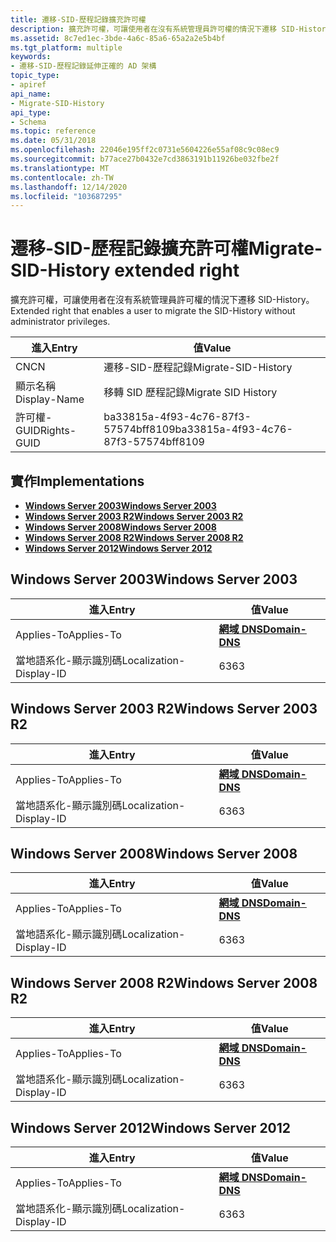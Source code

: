 ```yaml
---
title: 遷移-SID-歷程記錄擴充許可權
description: 擴充許可權，可讓使用者在沒有系統管理員許可權的情況下遷移 SID-History。
ms.assetid: 8c7ed1ec-3bde-4a6c-85a6-65a2a2e5b4bf
ms.tgt_platform: multiple
keywords:
- 遷移-SID-歷程記錄延伸正確的 AD 架構
topic_type:
- apiref
api_name:
- Migrate-SID-History
api_type:
- Schema
ms.topic: reference
ms.date: 05/31/2018
ms.openlocfilehash: 22046e195ff2c0731e5604226e55af08c9c08ec9
ms.sourcegitcommit: b77ace27b0432e7cd3863191b11926be032fbe2f
ms.translationtype: MT
ms.contentlocale: zh-TW
ms.lasthandoff: 12/14/2020
ms.locfileid: "103687295"
---
```

# <a name="migrate-sid-history-extended-right"></a><span data-ttu-id="b4166-104">遷移-SID-歷程記錄擴充許可權</span><span class="sxs-lookup"><span data-stu-id="b4166-104">Migrate-SID-History extended right</span></span>

<span data-ttu-id="b4166-105">擴充許可權，可讓使用者在沒有系統管理員許可權的情況下遷移 SID-History。</span><span class="sxs-lookup"><span data-stu-id="b4166-105">Extended right that enables a user to migrate the SID-History without administrator privileges.</span></span>



| <span data-ttu-id="b4166-106">進入</span><span class="sxs-lookup"><span data-stu-id="b4166-106">Entry</span></span> | <span data-ttu-id="b4166-107">值</span><span class="sxs-lookup"><span data-stu-id="b4166-107">Value</span></span> |
|--------------|--------------------------------------|
| <span data-ttu-id="b4166-108">CN</span><span class="sxs-lookup"><span data-stu-id="b4166-108">CN</span></span>           | <span data-ttu-id="b4166-109">遷移-SID-歷程記錄</span><span class="sxs-lookup"><span data-stu-id="b4166-109">Migrate-SID-History</span></span>                  |
| <span data-ttu-id="b4166-110">顯示名稱</span><span class="sxs-lookup"><span data-stu-id="b4166-110">Display-Name</span></span> | <span data-ttu-id="b4166-111">移轉 SID 歷程記錄</span><span class="sxs-lookup"><span data-stu-id="b4166-111">Migrate SID History</span></span>                  |
| <span data-ttu-id="b4166-112">許可權-GUID</span><span class="sxs-lookup"><span data-stu-id="b4166-112">Rights-GUID</span></span>  | <span data-ttu-id="b4166-113">ba33815a-4f93-4c76-87f3-57574bff8109</span><span class="sxs-lookup"><span data-stu-id="b4166-113">ba33815a-4f93-4c76-87f3-57574bff8109</span></span> |



## <a name="implementations"></a><span data-ttu-id="b4166-114">實作</span><span class="sxs-lookup"><span data-stu-id="b4166-114">Implementations</span></span>

-   [<span data-ttu-id="b4166-115">**Windows Server 2003**</span><span class="sxs-lookup"><span data-stu-id="b4166-115">**Windows Server 2003**</span></span>](#windows-server-2003)
-   [<span data-ttu-id="b4166-116">**Windows Server 2003 R2**</span><span class="sxs-lookup"><span data-stu-id="b4166-116">**Windows Server 2003 R2**</span></span>](#windows-server-2003-r2)
-   [<span data-ttu-id="b4166-117">**Windows Server 2008**</span><span class="sxs-lookup"><span data-stu-id="b4166-117">**Windows Server 2008**</span></span>](#windows-server-2008)
-   [<span data-ttu-id="b4166-118">**Windows Server 2008 R2**</span><span class="sxs-lookup"><span data-stu-id="b4166-118">**Windows Server 2008 R2**</span></span>](#windows-server-2008-r2)
-   [<span data-ttu-id="b4166-119">**Windows Server 2012**</span><span class="sxs-lookup"><span data-stu-id="b4166-119">**Windows Server 2012**</span></span>](#windows-server-2012)

## <a name="windows-server-2003"></a><span data-ttu-id="b4166-120">Windows Server 2003</span><span class="sxs-lookup"><span data-stu-id="b4166-120">Windows Server 2003</span></span>



| <span data-ttu-id="b4166-121">進入</span><span class="sxs-lookup"><span data-stu-id="b4166-121">Entry</span></span> | <span data-ttu-id="b4166-122">值</span><span class="sxs-lookup"><span data-stu-id="b4166-122">Value</span></span> |
|-------------------------|----------------------------------------------|
| <span data-ttu-id="b4166-123">Applies-To</span><span class="sxs-lookup"><span data-stu-id="b4166-123">Applies-To</span></span>              | [<span data-ttu-id="b4166-124">**網域 DNS**</span><span class="sxs-lookup"><span data-stu-id="b4166-124">**Domain-DNS**</span></span>](c-domaindns.md)<br/> |
| <span data-ttu-id="b4166-125">當地語系化-顯示識別碼</span><span class="sxs-lookup"><span data-stu-id="b4166-125">Localization-Display-ID</span></span> | <span data-ttu-id="b4166-126">63</span><span class="sxs-lookup"><span data-stu-id="b4166-126">63</span></span>                                           |



## <a name="windows-server-2003-r2"></a><span data-ttu-id="b4166-127">Windows Server 2003 R2</span><span class="sxs-lookup"><span data-stu-id="b4166-127">Windows Server 2003 R2</span></span>



| <span data-ttu-id="b4166-128">進入</span><span class="sxs-lookup"><span data-stu-id="b4166-128">Entry</span></span> | <span data-ttu-id="b4166-129">值</span><span class="sxs-lookup"><span data-stu-id="b4166-129">Value</span></span> |
|-------------------------|----------------------------------------------|
| <span data-ttu-id="b4166-130">Applies-To</span><span class="sxs-lookup"><span data-stu-id="b4166-130">Applies-To</span></span>              | [<span data-ttu-id="b4166-131">**網域 DNS**</span><span class="sxs-lookup"><span data-stu-id="b4166-131">**Domain-DNS**</span></span>](c-domaindns.md)<br/> |
| <span data-ttu-id="b4166-132">當地語系化-顯示識別碼</span><span class="sxs-lookup"><span data-stu-id="b4166-132">Localization-Display-ID</span></span> | <span data-ttu-id="b4166-133">63</span><span class="sxs-lookup"><span data-stu-id="b4166-133">63</span></span>                                           |



## <a name="windows-server-2008"></a><span data-ttu-id="b4166-134">Windows Server 2008</span><span class="sxs-lookup"><span data-stu-id="b4166-134">Windows Server 2008</span></span>



| <span data-ttu-id="b4166-135">進入</span><span class="sxs-lookup"><span data-stu-id="b4166-135">Entry</span></span> | <span data-ttu-id="b4166-136">值</span><span class="sxs-lookup"><span data-stu-id="b4166-136">Value</span></span> |
|-------------------------|----------------------------------------------|
| <span data-ttu-id="b4166-137">Applies-To</span><span class="sxs-lookup"><span data-stu-id="b4166-137">Applies-To</span></span>              | [<span data-ttu-id="b4166-138">**網域 DNS**</span><span class="sxs-lookup"><span data-stu-id="b4166-138">**Domain-DNS**</span></span>](c-domaindns.md)<br/> |
| <span data-ttu-id="b4166-139">當地語系化-顯示識別碼</span><span class="sxs-lookup"><span data-stu-id="b4166-139">Localization-Display-ID</span></span> | <span data-ttu-id="b4166-140">63</span><span class="sxs-lookup"><span data-stu-id="b4166-140">63</span></span>                                           |



## <a name="windows-server-2008-r2"></a><span data-ttu-id="b4166-141">Windows Server 2008 R2</span><span class="sxs-lookup"><span data-stu-id="b4166-141">Windows Server 2008 R2</span></span>



| <span data-ttu-id="b4166-142">進入</span><span class="sxs-lookup"><span data-stu-id="b4166-142">Entry</span></span> | <span data-ttu-id="b4166-143">值</span><span class="sxs-lookup"><span data-stu-id="b4166-143">Value</span></span> |
|-------------------------|----------------------------------------------|
| <span data-ttu-id="b4166-144">Applies-To</span><span class="sxs-lookup"><span data-stu-id="b4166-144">Applies-To</span></span>              | [<span data-ttu-id="b4166-145">**網域 DNS**</span><span class="sxs-lookup"><span data-stu-id="b4166-145">**Domain-DNS**</span></span>](c-domaindns.md)<br/> |
| <span data-ttu-id="b4166-146">當地語系化-顯示識別碼</span><span class="sxs-lookup"><span data-stu-id="b4166-146">Localization-Display-ID</span></span> | <span data-ttu-id="b4166-147">63</span><span class="sxs-lookup"><span data-stu-id="b4166-147">63</span></span>                                           |



## <a name="windows-server-2012"></a><span data-ttu-id="b4166-148">Windows Server 2012</span><span class="sxs-lookup"><span data-stu-id="b4166-148">Windows Server 2012</span></span>



| <span data-ttu-id="b4166-149">進入</span><span class="sxs-lookup"><span data-stu-id="b4166-149">Entry</span></span> | <span data-ttu-id="b4166-150">值</span><span class="sxs-lookup"><span data-stu-id="b4166-150">Value</span></span> |
|-------------------------|----------------------------------------------|
| <span data-ttu-id="b4166-151">Applies-To</span><span class="sxs-lookup"><span data-stu-id="b4166-151">Applies-To</span></span>              | [<span data-ttu-id="b4166-152">**網域 DNS**</span><span class="sxs-lookup"><span data-stu-id="b4166-152">**Domain-DNS**</span></span>](c-domaindns.md)<br/> |
| <span data-ttu-id="b4166-153">當地語系化-顯示識別碼</span><span class="sxs-lookup"><span data-stu-id="b4166-153">Localization-Display-ID</span></span> | <span data-ttu-id="b4166-154">63</span><span class="sxs-lookup"><span data-stu-id="b4166-154">63</span></span>                                           |



 

 





